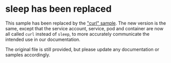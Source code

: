 # sleep has been replaced

This sample has been replaced by the ["curl" sample](../curl/).
The new version is the same, except that the service account, service, pod and container are now all called `curl` instead of `sleep`, to more accurately communicate the intended use in our documentation.

The original file is still provided, but please update any documentation or samples accordingly.

